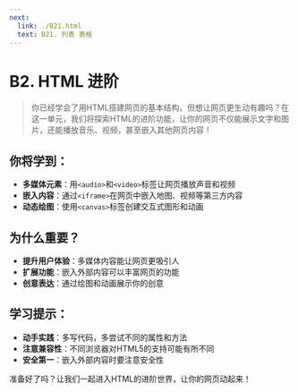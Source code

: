 ```yaml
---
next:
  link: ./B21.html
  text: B21. 列表 表格
---
```


# B2. HTML 进阶

> 你已经学会了用HTML搭建网页的基本结构，但想让网页更生动有趣吗？在这一单元，我们将探索HTML的进阶功能，让你的网页不仅能展示文字和图片，还能播放音乐、视频，甚至嵌入其他网页内容！

## 你将学到：

- **多媒体元素**：用`<audio>`和`<video>`标签让网页播放声音和视频
- **嵌入内容**：通过`<iframe>`在网页中嵌入地图、视频等第三方内容
- **动态绘图**：使用`<canvas>`标签创建交互式图形和动画

## 为什么重要？

- **提升用户体验**：多媒体内容能让网页更吸引人
- **扩展功能**：嵌入外部内容可以丰富网页的功能
- **创意表达**：通过绘图和动画展示你的创意

## 学习提示：

- **动手实践**：多写代码，多尝试不同的属性和方法
- **注意兼容性**：不同浏览器对HTML5的支持可能有所不同
- **安全第一**：嵌入外部内容时要注意安全性

准备好了吗？让我们一起进入HTML的进阶世界，让你的网页动起来！
